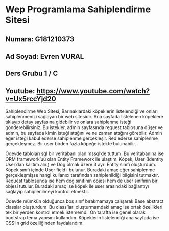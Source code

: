 # Wep Programlama Sahiplendirme Sitesi
## Numara: G181210373
## Ad Soyad: Evren VURAL
## Ders Grubu 1 / C
## Youtube: https://www.youtube.com/watch?v=Ux5rccYjd20

Sahiplendirme Web Sitesi, Barınaklardaki köpeklerin listelendiği ve onları sahiplenmenizi sağlayan bir web sitesidir. Ana sayfada listelenen köpeklere tıklayıp detay sayfasına gidebilir ve onlara sahiplenme isteği gönderebilirsiniz. Bu istekler, admin sayfasında request tablosuna düşer ve admin, bu sayfada kimin isteği attığını ve ne zaman attığını görebilir. Admin eğer isteği kabul ederse sahiplenme gerçekleşir. Red ederse sahiplenme gerçekleşmez. Bir user birden fazla köpeğe istekte bulunabilir.

Ödevde tabloları sql bir veritabanı olan mssql’de tuttum. Bu veritabanına ise ORM framework’uü olan Entity Framework ile ulaştım. Köpek, User (Identity User’dan kalıtım alır.) ve Dog olmak üzere 3 ayrı Entity sınıfı oluşturdum. Köpek sınıfı içinde User field’ı bulunur. Buradaki amaç eğer sahiplenme gerçekleşmişse hangi kullanıcı tarafından sahiplenildiği bilgisini tutmaktır. Request tablosunda ise hem dog sınıfının objesi hem de user sınıfının bir objesi tutulur. Buradaki amaç ise köpek ile user arasındaki bağlantıyı sağlayıp sahiplenilmeyi kontrol etmektir.

Ödevde mümkün olduğunca boş sınıf bırakmamaya çalışarak Base abstract classlar oluşturdum. Bu class’ları oluşturmamdaki amaç ise ortak özellikleri tek bir yerden kontrol etmek istememdi.
Ön tarafta ise genel olarak bootstrap tema yapısını kullandım. Köpeklerin listelendiği ana sayfada ise CSS’in grid özelliğinden faydalandım.
